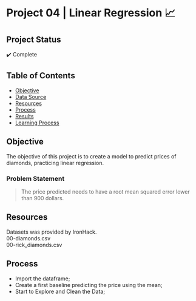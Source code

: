 <h1>Project 04 | Linear Regression 📈</h1>

## Project Status
:heavy_check_mark: Complete

## Table of Contents 
- [Objective](#objective)
- [Data Source](#data_source)
- [Resources](#Resources)
- [Process](#Process)
- [Results](#Results)
- [Learning Process](#Learning_Process)

## Objective
The objective of this project is to create a model to predict prices of diamonds, practicing linear regression.

### Problem Statement
> The price predicted needs to have a root mean squared error lower than 900 dollars.

## Resources
Datasets was provided by IronHack. <br>
00-diamonds.csv<br>
00-rick_diamonds.csv<br>

## Process
- Import the dataframe;
- Create a first baseline predicting the price using the mean;
- Start to Explore and Clean the Data;

